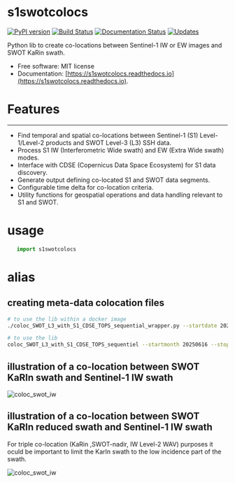 # s1swotcolocs

[![PyPI version](https://img.shields.io/pypi/v/s1swotcolocs.svg)](https://pypi.python.org/pypi/s1swotcolocs)
[![Build Status](https://img.shields.io/travis/agrouaze/s1swotcolocs.svg)](https://travis-ci.com/agrouaze/s1swotcolocs)
[![Documentation Status](https://readthedocs.org/projects/s1swotcolocs/badge/?version=latest)](https://s1swotcolocs.readthedocs.io/en/latest/?version=latest)
[![Updates](https://pyup.io/repos/github/agrouaze/s1swotcolocs/shield.svg)](https://pyup.io/repos/github/agrouaze/s1swotcolocs/)

Python lib to create co-locations between Sentinel-1 IW or EW images and SWOT KaRin swath.

-   Free software: MIT license
-   Documentation: [https://s1swotcolocs.readthedocs.io](https://s1swotcolocs.readthedocs.io).

# Features

---

-   Find temporal and spatial co-locations between Sentinel-1 (S1) Level-1/Level-2 products and SWOT Level-3 (L3) SSH data.
-   Process S1 IW (Interferometric Wide swath) and EW (Extra Wide swath) modes.
-   Interface with CDSE (Copernicus Data Space Ecosystem) for S1 data discovery.
-   Generate output defining co-located S1 and SWOT data segments.
-   Configurable time delta for co-location criteria.
-   Utility functions for geospatial operations and data handling relevant to S1 and SWOT.

# usage

```python
   import s1swotcolocs
```

# alias

## creating meta-data colocation files

```bash
# to use the lib within a docker image
./coloc_SWOT_L3_with_S1_CDSE_TOPS_sequential_wrapper.py --startdate 20250616 --stopdate 20250616 --confpath src/s1swotcolocs/localconfig.yml

# to use the lib
coloc_SWOT_L3_with_S1_CDSE_TOPS_sequentiel --startmonth 20250616 --stopmonth 20250616 --confpath src/s1swotcolocs/localconfig.yml --outputdir /tmp/
```

## illustration of a co-location between SWOT KaRIn swath and Sentinel-1 IW swath

![coloc_swot_iw](docs/_static/figures/illustrate_coloc_s1_swot_iw.png)

## illustration of a co-location between SWOT KaRIn reduced swath and Sentinel-1 IW swath

For triple co-location (KaRin ,SWOT-nadir, IW Level-2 WAV) purposes it oculd be important to limit the KarIn swath to the low incidence part of the swath.

![coloc_swot_iw](docs/_static/figures/illustrate_coloc_s1_swot_iw_nadir.png)
